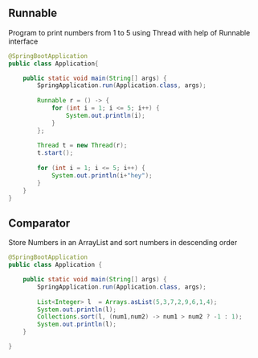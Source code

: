 ## Runnable
Program to print numbers from 1 to 5 using Thread with help of Runnable interface
```java
@SpringBootApplication
public class Application{

	public static void main(String[] args) {
		SpringApplication.run(Application.class, args);
		
		Runnable r = () -> {
			for (int i = 1; i <= 5; i++) {
				System.out.println(i);
			}
		};
		
		Thread t = new Thread(r);
		t.start();
		
		for (int i = 1; i <= 5; i++) {
			System.out.println(i+"hey");
		}
	}
}
```
## Comparator
Store Numbers in an ArrayList and sort numbers in descending order
```java
@SpringBootApplication
public class Application {

	public static void main(String[] args) {
		SpringApplication.run(Application.class, args);
		
		List<Integer> l  = Arrays.asList(5,3,7,2,9,6,1,4);
		System.out.println(l);
		Collections.sort(l, (num1,num2) -> num1 > num2 ? -1 : 1);
		System.out.println(l);
	}

}
```
